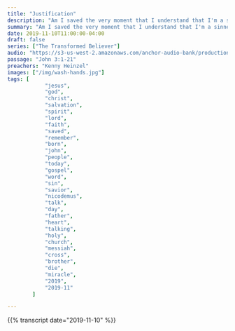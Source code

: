 ```yaml
---
title: "Justification"
description: "Am I saved the very moment that I understand that I'm a sinner that Jesus died on the cross for my sins that he rose again in three days and now is at the right hand of the father...They have a good me about the grace of our Lord and Savior Jesus Christ and how he bought me and he saved me..."
summary: "Am I saved the very moment that I understand that I'm a sinner that Jesus died on the cross for my sins that he rose again in three days and now is at the right hand of the father...They have a good me about the grace of our Lord and Savior Jesus Christ and how he bought me and he saved me..."
date: 2019-11-10T11:00:00-04:00
draft: false
series: ["The Transformed Believer"]
audio: "https://s3-us-west-2.amazonaws.com/anchor-audio-bank/production/2019-10-11/33658973-44100-1-6e3fb3f57a79.MP3"
passage: "John 3:1-21"
preachers: "Kenny Heinzel"
images: ["/img/wash-hands.jpg"]
tags: [
            "jesus",
            "god",
            "christ",
            "salvation",
            "spirit",
            "lord",
            "faith",
            "saved",
            "remember",
            "born",
            "john",
            "people",
            "today",
            "gospel",
            "word",
            "sin",
            "savior",
            "nicodemus",
            "talk",
            "day",
            "father",
            "heart",
            "talking",
            "holy",
            "church",
            "messiah",
            "cross",
            "brother",
            "die",
            "miracle",
            "2019",
            "2019-11"
        ]

---
```

{{% transcript date="2019-11-10" %}}

